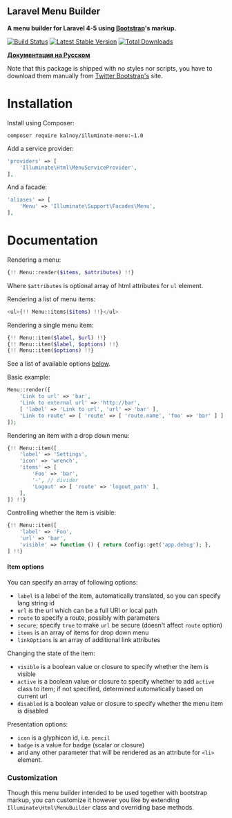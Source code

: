 Laravel Menu Builder
--------------------

**A menu builder for Laravel 4-5 using [Bootstrap][twbs]'s markup.**

[![Build Status](https://travis-ci.org/lazychaser/illuminate-menu.png?branch=master)](https://travis-ci.org/lazychaser/illuminate-menu)
[![Latest Stable Version](https://poser.pugx.org/kalnoy/illuminate-menu/version.png)](https://packagist.org/packages/kalnoy/illuminate-menu)
[![Total Downloads](https://poser.pugx.org/kalnoy/illuminate-menu/d/total.png)](https://packagist.org/packages/kalnoy/illuminate-menu)

**[Документация на Русском](README-RU.md)**

Note that this package is shipped with no styles nor scripts, you have to download them manually from [Twitter 
Bootstrap's][twbs] site.
 
[twbs]: http://getbootstrap.com "Twitter Bootstrap"

Installation
============

Install using Composer:

```
composer require kalnoy/illuminate-menu:~1.0
```

Add a service provider:

```php
'providers' => [
    'Illuminate\Html\MenuServiceProvider',
],
```

And a facade:

```php
'aliases' => [
    'Menu' => 'Illuminate\Support\Facades\Menu',
],
```

Documentation
=============

Rendering a menu:

```php
{!! Menu::render($items, $attributes) !!}
```

Where `$attributes` is optional array of html attributes for `ul` element.

Rendering a list of menu items:

```php
<ul>{!! Menu::items($items) !!}</ul>
```

Rendering a single menu item:

```php
{!! Menu::item($label, $url) !!}
{!! Menu::item($label, $options) !!}
{!! Menu::item($options) !!}
```

See a list of available options [below](#item-options).

Basic example:

```php
Menu::render([
    'Link to url' => 'bar',
    'Link to external url' => 'http://bar',
    [ 'label' => 'Link to url', 'url' => 'bar' ],
    'Link to route' => [ 'route' => [ 'route.name', 'foo' => 'bar' ] ],
]);
```

Rendering an item with a drop down menu:

```php
{!! Menu::item([
    'label' => 'Settings',
    'icon' => 'wrench',
    'items' => [
        'Foo' => 'bar',
        '-', // divider
        'Logout' => [ 'route' => 'logout_path' ],
    ],
]) !!}
```

Controlling whether the item is visible:

```php
{!! Menu::item([
    'label' => 'Foo',
    'url' => 'bar',
    'visible' => function () { return Config::get('app.debug'); },
] !!}
```

#### Item options

You can specify an array of following options:

*   `label` is a label of the item, automatically translated, so you can specify lang string id
*   `url` is the url which can be a full URI or local path
*   `route` to specify a route, possibly with parameters
*   `secure`; specify `true` to make `url` be secure (doesn't affect `route` option)
*   `items` is an array of items for drop down menu
*   `linkOptions` is an array of additional link attributes

Changing the state of the item:

*   `visible` is a boolean value or closure to specify whether the item is visible
*   `active` is a boolean value or closure to specify whether to add `active` class to item; if not specified, determined
    automatically based on current url
*   `disabled` is a boolean value or closure to specify whether the menu item is disabled

Presentation options:

*   `icon` is a glyphicon id, i.e. `pencil`
*   `badge` is a value for badge (scalar or closure)
*   and any other parameter that will be rendered as an attribute for `<li>` element.

### Customization

Though this menu builder intended to be used together with bootstrap markup, you can customize it however you like by
extending `Illuminate\Html\MenuBuilder` class and overriding base methods.